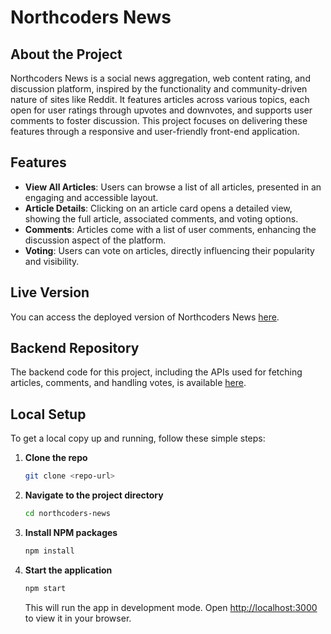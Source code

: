 # Northcoders News

## About the Project

Northcoders News is a social news aggregation, web content rating, and discussion platform, inspired by the functionality and community-driven nature of sites like Reddit. It features articles across various topics, each open for user ratings through upvotes and downvotes, and supports user comments to foster discussion. This project focuses on delivering these features through a responsive and user-friendly front-end application.

## Features

- **View All Articles**: Users can browse a list of all articles, presented in an engaging and accessible layout.
- **Article Details**: Clicking on an article card opens a detailed view, showing the full article, associated comments, and voting options.
- **Comments**: Articles come with a list of user comments, enhancing the discussion aspect of the platform.
- **Voting**: Users can vote on articles, directly influencing their popularity and visibility.

## Live Version

You can access the deployed version of Northcoders News [here](<https://snazzy-pony-73054d.netlify.app/>).

## Backend Repository

The backend code for this project, including the APIs used for fetching articles, comments, and handling votes, is available [here](<https://github.com/Kamilla2424/be_nc_news.git>).

## Local Setup

To get a local copy up and running, follow these simple steps:

1. **Clone the repo**
    ```sh
    git clone <repo-url>
    ```
2. **Navigate to the project directory**
    ```sh
    cd northcoders-news
    ```
3. **Install NPM packages**
    ```sh
    npm install
    ```
4. **Start the application**
    ```sh
    npm start
    ```
    This will run the app in development mode. Open [http://localhost:3000](http://localhost:3000) to view it in your browser.

